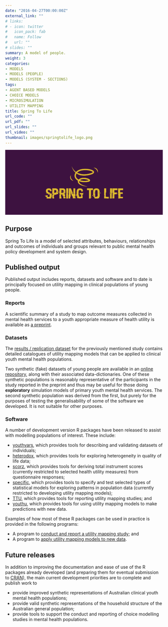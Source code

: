 ```yaml
---
date: "2016-04-27T00:00:00Z"
external_link: ""
# links:
# - icon: twitter
#   icon_pack: fab
#   name: Follow
#   url: ""
# slides: ""
summary: A model of people.
weight: 3
categories:
- MODELS
- MODELS (PEOPLE)
- MODELS (SYSTEM - SECTIONS)
tags:
- AGENT BASED MODELS
- CHOICE MODELS
- MICROSIMULATION
- UTILITY MAPPING
title: Spring To Life
url_code: ""
url_pdf: ""
url_slides: ""
url_video: ""
thumbnail: images/springtolife_logo.png
---
```


![](featured.png)

## Purpose
Spring To Life is a model of selected attributes, behaviours, relationships and outcomes of individuals and groups relevant to public mental health policy development and system design.

## Published output
Published output includes reports, datasets and software and to date is principally focused on utility mapping in clinical populations of young people. 

### Reports
A scientific summary of a study to map outcome measures collected in mental health services to a youth appropriate measure of health utility is available as [a preprint](https://www.medrxiv.org/content/10.1101/2021.07.07.21260129v2).

### Datasets
The [results / replication dataset](https://doi.org/10.7910/DVN/DKDIB0) for the previously mentioned study contains detailed catalogues of utility mapping models that can be applied to clinical youth mental health populations.

Two synthetic (fake) datasets of young people are available in an [online repository](https://doi.org/10.7910/DVN/HJXYKQ), along with their associated data-dictionaries. One of these synthetic populations is reasonably representative of the participants in the study reported in the preprint and thus may be useful for those doing **exploratory** simulation models of primary youth mental health services. The second synthetic population was derived from the first, but purely for the purposes of testing the generalisability of some of the software we developed. It is not suitable for other purposes.

### Software
A number of development version R packages have been released to assist with modelling populations of interest. These include:

- [youthvars](https://ready4-dev.github.io/youthvars/index.html), which provides tools for describing and validating datasets of individuals;
- [heterodox](https://ready4-dev.github.io/heterodox/index.html), which provides tools for exploring heterogeneity in quality of life data; 
- [scorz](https://ready4-dev.github.io/scorz/index.html), which provides tools for deriving total instrument scores (currently restricted to selected health utility measures) from questionnaire responses;
- [specific](https://ready4-dev.github.io/specific/index.html), which provides tools to specify and test selected types of statistical models for exploring patterns in population data (currently restricted to developing utility mapping models); 
- [TTU](https://ready4-dev.github.io/ttu/index.html), which provides tools for reporting utility mapping studies; and
- [youthu](https://ready4-dev.github.io/youthu/index.html), which provides tools for using utility mapping models to make predictions with new data.

Examples of how most of these R packages can be used in practice is provided in the following programs:

- A program to [conduct and report a utility mapping study](https://doi.org/10.5281/zenodo.6116077); and
- A program to [apply utility mapping models to new data](https://doi.org/10.5281/zenodo.6317179).

## Future releases
In addition to improving the documentation and ease of use of the R packages already developed (and preparing them for eventual submission to [CRAN](https://cran.r-project.org/)), the main current development priorities are to complete and publish work to 
- provide improved synthetic representations of Australian clinical youth mental health populations; 
- provide valid synthetic representations of the household structure of the Australian general population;
- provide tools to support the conduct and reporting of choice modelling studies in mental health populations.
